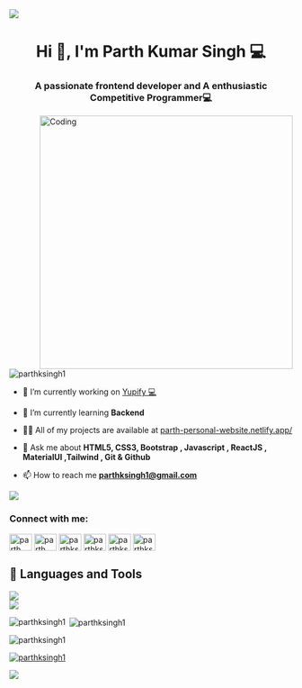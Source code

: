 <img src="https://camo.githubusercontent.com/76109812f3127b0f86940373897b04ac8943cb3c0f057f90046444480f61bafd/68747470733a2f2f692e696d6775722e636f6d2f77617856496d762e706e67">

<h1 align="center">Hi 👋, I'm Parth Kumar Singh 💻</h1>
<h3 align="center">A passionate frontend developer and A enthusiastic Competitive Programmer💻</h3>
<img align="right" alt="Coding" width="450"
src="https://media.giphy.com/media/RbDKaczqWovIugyJmW/giphy.gif"/>

<p align="left"> <img src="https://komarev.com/ghpvc/?username=parthksingh1&label=Profile%20views&color=0e75b6&style=flat" alt="parthksingh1" /> </p>

- 🔭 I’m currently working on [Yupify 💻](https://yupify.netlify.app/)

- 🌱 I’m currently learning **Backend**

- 👨‍💻 All of my projects are available at [parth-personal-website.netlify.app/](parth-personal-website.netlify.app/)

- 💬 Ask me about **HTML5, CSS3, Bootstrap , Javascript , ReactJS , MaterialUI ,Tailwind , Git & Github**

- 📫 How to reach me **parthksingh1@gmail.com**

<img src="https://camo.githubusercontent.com/76109812f3127b0f86940373897b04ac8943cb3c0f057f90046444480f61bafd/68747470733a2f2f692e696d6775722e636f6d2f77617856496d762e706e67">

<h3 align="left">Connect with me:</h3>
<p align="left">
<a href="https://linkedin.com/in/parth kumar singh" target="blank"><img align="center" src="https://raw.githubusercontent.com/rahuldkjain/github-profile-readme-generator/master/src/images/icons/Social/linked-in-alt.svg" alt="parth kumar singh" height="30" width="40" /></a>
<a href="https://stackoverflow.com/users/parth kumar singh" target="blank"><img align="center" src="https://raw.githubusercontent.com/rahuldkjain/github-profile-readme-generator/master/src/images/icons/Social/stack-overflow.svg" alt="parth kumar singh" height="30" width="40" /></a>
<a href="https://instagram.com/parthksingh1" target="blank"><img align="center" src="https://raw.githubusercontent.com/rahuldkjain/github-profile-readme-generator/master/src/images/icons/Social/instagram.svg" alt="parthksingh1" height="30" width="40" /></a>
<a href="https://www.codechef.com/users/parthksingh1" target="blank"><img align="center" src="https://cdn.jsdelivr.net/npm/simple-icons@3.1.0/icons/codechef.svg" alt="parthksingh1" height="30" width="40" /></a>
<a href="https://codeforces.com/profile/parthksingh1" target="blank"><img align="center" src="https://raw.githubusercontent.com/rahuldkjain/github-profile-readme-generator/master/src/images/icons/Social/codeforces.svg" alt="parthksingh1" height="30" width="40" /></a>
<a href="https://discord.gg/parthksingh1#9038" target="blank"><img align="center" src="https://raw.githubusercontent.com/rahuldkjain/github-profile-readme-generator/master/src/images/icons/Social/discord.svg" alt="parthksingh1#9038" height="30" width="40" /></a>
</p>


## 👻 Languages and Tools
<div>
  <img src="https://skillicons.dev/icons?i=js,ts,py,c,cpp,nodejs,express,mongodb,redis,docker,postman,nextjs,react,tailwind,githubactions,bash,git&perline=19" />
</div>

<img src="https://camo.githubusercontent.com/76109812f3127b0f86940373897b04ac8943cb3c0f057f90046444480f61bafd/68747470733a2f2f692e696d6775722e636f6d2f77617856496d762e706e67">


<p><img align="left" src="https://github-readme-stats.vercel.app/api/top-langs?username=parthksingh1&show_icons=true&locale=en&layout=compact" alt="parthksingh1" /></p>

<p>&nbsp;<img align="center" src="https://github-readme-stats.vercel.app/api?username=parthksingh1&show_icons=true&locale=en" alt="parthksingh1" /></p>

<p><img align="center" src="https://github-readme-streak-stats.herokuapp.com/?user=parthksingh1&" alt="parthksingh1" /></p>

<p align="left"> <a href="https://github.com/ryo-ma/github-profile-trophy"><img src="https://github-profile-trophy.vercel.app/?username=parthksingh1" alt="parthksingh1" /></a> </p>

<img src="https://camo.githubusercontent.com/76109812f3127b0f86940373897b04ac8943cb3c0f057f90046444480f61bafd/68747470733a2f2f692e696d6775722e636f6d2f77617856496d762e706e67">

